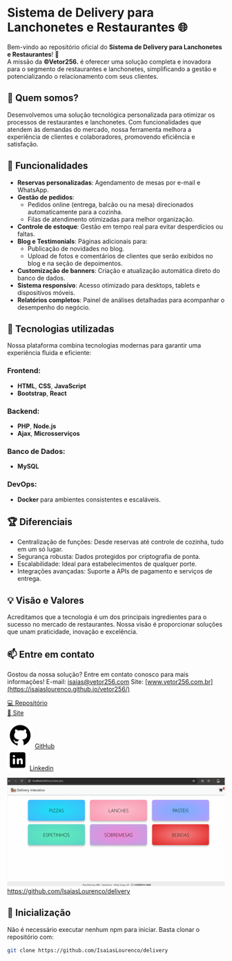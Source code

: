 # Sistema de Delivery para Lanchonetes e Restaurantes 🌐

Bem-vindo ao repositório oficial do **Sistema de Delivery para Lanchonetes e Restaurantes**! 🚀  
A missão da **©Vetor256.** é oferecer uma solução completa e inovadora para o segmento de restaurantes e lanchonetes, simplificando a gestão e potencializando o relacionamento com seus clientes.

## 🧩 Quem somos?

Desenvolvemos uma solução tecnológica personalizada para otimizar os processos de restaurantes e lanchonetes. Com funcionalidades que atendem às demandas do mercado, nossa ferramenta melhora a experiência de clientes e colaboradores, promovendo eficiência e satisfação.

## 🌟 Funcionalidades

- **Reservas personalizadas**: Agendamento de mesas por e-mail e WhatsApp.
- **Gestão de pedidos**: 
  - Pedidos online (entrega, balcão ou na mesa) direcionados automaticamente para a cozinha.
  - Filas de atendimento otimizadas para melhor organização.
- **Controle de estoque**: Gestão em tempo real para evitar desperdícios ou faltas.
- **Blog e Testimonials**: Páginas adicionais para:
  - Publicação de novidades no blog.
  - Upload de fotos e comentários de clientes que serão exibidos no blog e na seção de depoimentos.
- **Customização de banners**: Criação e atualização automática direto do banco de dados.
- **Sistema responsivo**: Acesso otimizado para desktops, tablets e dispositivos móveis.
- **Relatórios completos**: Painel de análises detalhadas para acompanhar o desempenho do negócio.

## 🔧 Tecnologias utilizadas

Nossa plataforma combina tecnologias modernas para garantir uma experiência fluida e eficiente:

### Frontend:
- **HTML**, **CSS**, **JavaScript**
- **Bootstrap**, **React**

### Backend:
- **PHP**, **Node.js**
- **Ajax**, **Microsserviços**

### Banco de Dados:
- **MySQL**

### DevOps:
- **Docker** para ambientes consistentes e escaláveis.

## 🏆 Diferenciais

- Centralização de funções: Desde reservas até controle de cozinha, tudo em um só lugar.
- Segurança robusta: Dados protegidos por criptografia de ponta.
- Escalabilidade: Ideal para estabelecimentos de qualquer porte.
- Integrações avançadas: Suporte a APIs de pagamento e serviços de entrega.

## 💡 Visão e Valores

Acreditamos que a tecnologia é um dos principais ingredientes para o sucesso no mercado de restaurantes. Nossa visão é proporcionar soluções que unam praticidade, inovação e excelência.

## 📫 Entre em contato

Gostou da nossa solução? Entre em contato conosco para mais informações!
E-mail: isaias@vetor256.com 
Site: [www.vetor256.com.br](https://isaiaslourenco.github.io/vetor256/)

<a href="https://github.com/IsaiasLourenco/delivery" target="_blank"> 💻 Repositório </a> <br>
<a href="https://restaurante.vetor256.com" target="_blank">🔗 Site</a>

<img src="./img/logotipo-do-github.png" alt="GitHub"> [GitHub](https://github.com/IsaiasLourenco)<br> <img src="./img/logotipo-do-linkedin.png" alt="LinkedIn"> [Linkedin](https://www.linkedin.com/in/isaias-lourenco/)

<img src="./img/delivery.gif" alt="Delivering">https://github.com/IsaiasLourenco/delivery

## 🚀 Inicialização

Não é necessário executar nenhum npm para iniciar. Basta clonar o repositório com:
```bash
git clone https://github.com/IsaiasLourenco/delivery

